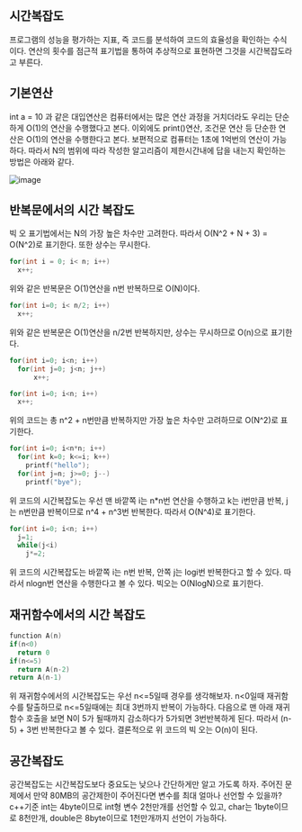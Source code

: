 ## 시간복잡도
프로그램의 성능을 평가하는 지표, 즉 코드를 분석하여 코드의 효율성을 확인하는 수식이다.
연산의 횟수를 점근적 표기법을 통하여 추상적으로 표현하면 그것을 시간복잡도라고 부른다.

## 기본연산
int a = 10 과 같은 대입연산은 컴퓨터에서는 많은 연산 과정을 거치더라도 우리는 단순하게 O(1)의 연산을 수행했다고 본다.
이외에도 print()연산, 조건문 연산 등 단순한 연산은 O(1)의 연산을 수행한다고 본다.
보편적으로 컴퓨터는 1초에 1억번의 연산이 가능하다. 따라서 N의 범위에 따라 작성한 알고리즘이 제한시간내에 답을 내는지 확인하는 방법은 아래와 같다.

![image](https://user-images.githubusercontent.com/55936770/175029347-1bb017aa-0d6e-4c7b-8609-eb99fa953125.png)

## 반복문에서의 시간 복잡도
빅 오 표기법에서는 N의 가장 높은 차수만 고려한다. 따라서 O(N^2 + N + 3) = O(N^2)로 표기한다. 또한 상수는 무시한다.
```c
for(int i = 0; i< n; i++)
  x++;
```
위와 같은 반복문은 O(1)연산을 n번 반복하므로 O(N)이다.
```c
for(int i=0; i< n/2; i++)
  x++;
```
  위와 같은 반복문은 O(1)연산을 n/2번 반복하지만, 상수는 무시하므로 O(n)으로 표기한다.
```c
for(int i=0; i<n; i++)
  for(int j=0; j<n; j++)
      x++;

for(int i=0; i<n; i++)
  x++;
  ```
위의 코드는 총 n^2 + n번만큼 반복하지만 가장 높은 차수만 고려하므로 O(N^2)로 표기한다.
```c
for(int i=0; i<n*n; i++)
  for(int k=0; k<=i; k++)
    printf("hello");
  for(int j=n; j>=0; j--)
    printf("bye");
```    
위 코드의 시간복잡도는 우선 맨 바깥쪽 i는 n*n번 연산을 수행하고 k는 i번만큼 반복, j는 n번만큼 반복이므로 n^4 + n^3번 반복한다. 따라서 O(N^4)로 표기한다.
```c
for(int i=0; i<n; i++)
  j=1;
  while(j<i)
    j*=2;
 ```
위 코드의 시간복잡도는 바깥쪽 i는 n번 반복, 안쪽 j는 logi번 반복한다고 할 수 있다. 따라서 nlogn번 연산을 수행한다고 볼 수 있다. 빅오는 O(NlogN)으로 표기한다.

## 재귀함수에서의 시간 복잡도
```c
function A(n)
if(n<0)
  return 0
if(n<=5)
  return A(n-2)
return A(n-1)
```
위 재귀함수에서의 시간복잡도는 우선 n<=5일때 경우를 생각해보자. n<0일때 재귀함수를 탈출하므로 n<=5일때에는 최대 3번까지 반복이 가능하다.
다음으로 맨 아래 재귀함수 호출을 보면 N이 5가 될때까지 감소하다가 5가되면 3번반복하게 된다. 따라서 (n-5) + 3번 반복한다고 볼 수 있다. 
결론적으로 위 코드의 빅 오는 O(n)이 된다.

## 공간복잡도
공간복잡도는 시간복잡도보다 중요도는 낮으나 간단하게만 알고 가도록 하자. 주어진 문제에서 만약 80MB의 공간제한이 주어진다면 변수를 최대 얼마나 선언할 수 있을까?
c++기준 int는 4byte이므로 int형 변수 2천만개를 선언할 수 있고, char는 1byte이므로 8천만개, double은 8byte이므로 1천만개까지 선언이 가능하다.
  
    
    
